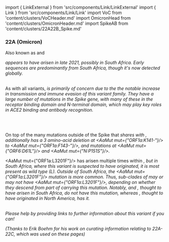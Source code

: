 import { LinkExternal } from 'src/components/Link/LinkExternal'
import { Link } from 'src/components/Link/Link'
import VoC from 'content/clusters/VoCHeader.md'
import OmicronHead from 'content/clusters/OmicronHeader.md'
import SpikeAB from 'content/clusters/22A22B_Spike.md'

<VoC/>

### 22A (Omicron)
Also known as <Lin name="BA.4" /> and <Who name="Omicron" />

<OmicronHead/>

<Var name="22A (Omicron)"/> appears to have arisen in late 2021, possibly in South Africa. Early sequences are predominantly from South Africa, though it's now detected globally.
<br/><br/>

As with all <Who name="Omicron" /> variants, <Var name="22A (Omicron)" prefix=""/> is primarily of concern due to the the notable increase in transmission and immune evasion of this variant family. They have a large number of mutations in the Spike gene, with many of these in the receptor binding domain and N-terminal domain, which may play key roles in ACE2 binding and antibody recognition.
<br/><br/>

<SpikeAB/>
<br/>

On top of the many mutations outside of the Spike that <Var name="22A (Omicron)" prefix=""/> shares with <Var name="21L (Omicron)" prefix=""/>, <Var name="22A (Omicron)" prefix=""/> additionally has a 3 amino-acid deletion at <AaMut mut={"ORF1a:K141-"}/> to <AaMut mut={"ORF1a:F143-"}/>, and mutations at <AaMut mut={"ORF6:D61L"}/> and <AaMut mut={"N:P151S"}/>.

<AaMut mut={"ORF1a:L3201F"}/> has arisen multiple times within <Var name="21L (Omicron)" prefix=""/>, but in South Africa, where this variant is suspected to have originated, it is most present as wild type (L). Outside of South Africa, the <AaMut mut={"ORF1a:L3201F"}/> mutation is more common. Thus, sub-clades of <Var name="21L (Omicron)" prefix=""/> may or may not have <AaMut mut={"ORF1a:L3201F"}/>, depending on whether they descend from part of <Var name="21L (Omicron)" prefix=""/> carrying this mutation. Notably, <Var name="22A (Omicron)" prefix=""/> and <Var name="22B (Omicron)" prefix=""/>, thought to have arisen in South Africa, do <i>not</i> have this mutation, whereas <Var name="22C (Omicron)"/>, thought to have originated in North America, has it.
<br/><br/>

_Please help by providing links to further information about this variant if you can!_

_(Thanks to Erik Boehm for his work on curating information relating to 22A-22C, which was used on these pages)_